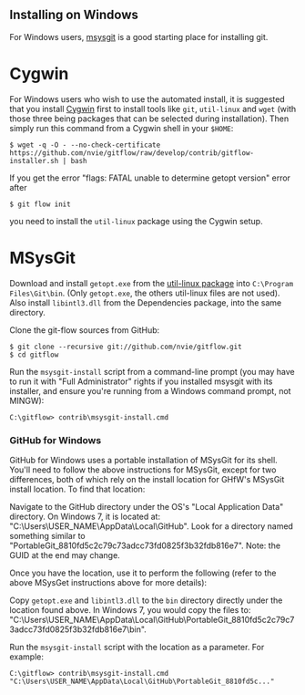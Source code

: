 Installing on Windows
---------------------

For Windows users, [msysgit](http://code.google.com/p/msysgit/) is a good
starting place for installing git.

Cygwin
======

For Windows users who wish to use the automated install, it is suggested that you install [Cygwin](http://www.cygwin.com/)
first to install tools like `git`, `util-linux` and `wget` (with those three being packages that can be selected
during installation). Then simply run this command from a Cygwin shell in your `$HOME`:

	$ wget -q -O - --no-check-certificate https://github.com/nvie/gitflow/raw/develop/contrib/gitflow-installer.sh | bash

If you get the error "flags: FATAL unable to determine getopt version" error after 

	$ git flow init

you need to install the `util-linux` package using the Cygwin setup.


MSysGit
=======

Download and install `getopt.exe` from the [util-linux package](http://gnuwin32.sourceforge.net/packages/util-linux-ng.htm) into `C:\Program Files\Git\bin`. (Only `getopt.exe`, the others util-linux files are not used). Also install `libintl3.dll` from the Dependencies package, into the same directory. 

Clone the git-flow sources from GitHub:

	$ git clone --recursive git://github.com/nvie/gitflow.git
	$ cd gitflow

Run the `msysgit-install` script from a command-line prompt (you may have to
run it with "Full Administrator" rights if you installed msysgit with its
installer, and ensure you're running from a Windows command prompt, not MINGW):

	C:\gitflow> contrib\msysgit-install.cmd

### GitHub for Windows ###

GitHub for Windows uses a portable installation of MSysGit for its shell. You'll need to follow the above instructions for MSysGit, except for two differences, both of which rely on the install location for GHfW's MSysGit install location. To find that location:

Navigate to the GitHub directory under the OS's "Local Application Data" directory. On Windows 7, it is located at: "C:\Users\USER_NAME\AppData\Local\GitHub".
Look for a directory named something similar to "PortableGit_8810fd5c2c79c73adcc73fd0825f3b32fdb816e7". Note: the GUID at the end may change.

Once you have the location, use it to perform the following (refer to the above MSysGet instructions above for more details):

Copy `getopt.exe` and `libintl3.dll` to the `bin` directory directly under the location found above. In Windows 7, you would copy the files to: "C:\Users\USER_NAME\AppData\Local\GitHub\PortableGit_8810fd5c2c79c73adcc73fd0825f3b32fdb816e7\bin".

Run the `msysgit-install` script with the location as a parameter. For example:

	C:\gitflow> contrib\msysgit-install.cmd "C:\Users\USER_NAME\AppData\Local\GitHub\PortableGit_8810fd5c..."
